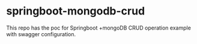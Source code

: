 # springboot-mongodb-crud

This repo has the poc for Springboot +mongoDB CRUD operation example with swagger configuration.
